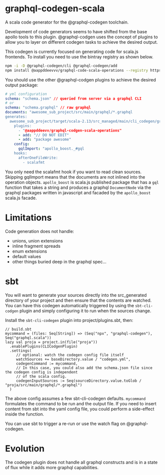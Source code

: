 # graphql-codegen-scala

A scala code generator for the @graphql-codegen toolchain.

Development of code generators seems to have shifted from the
base apollo tools to this plugin. @graphql-codgen uses the
concept of plugins to allow you to layer on different codegen
tasks to achieve the desired output.

This codegen is currently focused on generating code for
scala.js frontends. To install you need to use the bintray
registry as shown below.

```sh
npm -i -D @graphql-codegen/cli @graphql-codegen/add
npm install @aappddeevvv/graphql-code-scala-operations --registry https://api.bintray.com/npm/aappddeevv/npm
```

You should use the other @graphql-codgen plugins to achieve
the desired output package:

```yml
# yml configuration
schema: "schema.json" // queried from server via a graphql CLI
# or
schema: "schema.graphql" // raw graphql
documents: "awesome_sub_project/src/main/graphql/*.graphql
generates:
  awesome_sub_project/target/scala-2.13/src_managed/main/cli_codegen/graphql.scala
    plugins:
      - "@aappddeevv/graphql-codgen-scala-operations"
      - add: "// DO NOT EDIT"
      - add: "package awesome"
    config:
      gqlImport: "apollo_boost._#gql
    hooks:
      afterOneFileWrite:
        - scalafmt
```

You only need the scalafmt hook if you want to read clean sources.
Skipping gqlImport means that the documents are not inlined into
the operation objects. `apollo_boost` is scala.js published package
that has a `gql` function that takes a string and produces a
graphql `DocumentNode` via the graphql packages written in
javascript and facaded by the `apollo_boost` scala.js facade.

# Limitations

Code generation does not handle:

- unions, union extensions
- inline fragment spreads
- enum extensions
- default values
- other things buried deep in the graphql spec...

# sbt

You will want to generate your sources directly into
the src_generated directory of your project and then
ensure that the contents are watched. You can have this codegen
automatically triggered by using the `sbt-cli-codgen`
plugin and simply configuring it to run when the sources
change.

Install the `sbt-cli-codegen` plugin into project/plugins.sbt, then:

```
// build.sbt
mycommand = (files: Seq[String]) => (Seq("npx", "graphql-codegen"), Seq("graphql.scala"))
lazy val proja = project.in(file("proja"))
  .enablePlugins(CLICodgenPlugin)
  .settings(
     // optional: watch the codegen config file itself
     watchSources += baseDirectory.value / "codegen.yml",
     codegenCommand := mycommand,
     // In this case, you could also add the schema.json file since the codegen config is independent
     // of the scala config.
     codegenInputSources := Seq(sourceDirectory.value.toGlob / "proja/src/main/graphql/*.graphql")
  )
```

The above config assumes a few sbt-cli-codegen defaults. `mycommand` formulates the
command to be run and the output file. If you need to insert content from sbt into
the yaml config file, you could perform a side-effect inside the function.

You can use sbt to trigger a re-run or use the watch flag on @graphql-codegen.

# Evolution

The codegen plugin does not handle all graphql constructs and is in a state of
flux while it adds more graphql capabilities.

